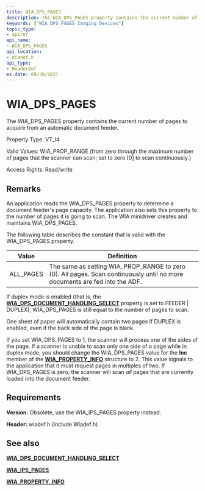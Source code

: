 ```yaml
---
title: WIA_DPS_PAGES
description: The WIA_DPS_PAGES property contains the current number of pages to acquire from an automatic document feeder.
keywords: ["WIA_DPS_PAGES Imaging Devices"]
topic_type:
- apiref
api_name:
- WIA_DPS_PAGES
api_location:
- Wiadef.h
api_type:
- HeaderDef
ms.date: 09/30/2021
---
```


# WIA_DPS_PAGES

The WIA_DPS_PAGES property contains the current number of pages to acquire from an automatic document feeder.

Property Type: VT_I4

Valid Values: WIA_PROP_RANGE (from zero through the maximum number of pages that the scanner can scan; set to zero \[0\] to scan continuously.)

Access Rights: Read/write

## Remarks

An application reads the WIA_DPS_PAGES property to determine a document feeder's page capacity. The application also sets this property to the number of pages it is going to scan. The WIA minidriver creates and maintains WIA_DPS_PAGES.

The following table describes the constant that is valid with the WIA_DPS_PAGES property.

| Value | Definition |
|--|--|
| ALL_PAGES | The same as setting WIA_PROP_RANGE to zero (0). All pages. Scan continuously until no more documents are fed into the ADF. |

If duplex mode is enabled (that is, the [**WIA_DPS_DOCUMENT_HANDLING_SELECT**](wia-dps-document-handling-select.md) property is set to FEEDER | DUPLEX), WIA_DPS_PAGES is still equal to the number of pages to scan.

One sheet of paper will automatically contain two pages if DUPLEX is enabled, even if the back side of the page is blank.

If you set WIA_DPS_PAGES to 1, the scanner will process one of the sides of the page. If a scanner is unable to scan only one side of a page while in duplex mode, you should change the WIA_DPS_PAGES value for the **Inc** member of the [**WIA_PROPERTY_INFO**](/windows-hardware/drivers/ddi/wiamindr_lh/ns-wiamindr_lh-_wia_property_info) structure to 2. This value signals to the application that it must request pages in multiples of two. If WIA_DPS_PAGES is zero, the scanner will scan *all* pages that are currently loaded into the document feeder.

## Requirements

**Version:** Obsolete, use the WIA_IPS_PAGES property instead.

**Header:** wiadef.h (include Wiadef.h)

## See also

[**WIA_DPS_DOCUMENT_HANDLING_SELECT**](wia-dps-document-handling-select.md)

[**WIA_IPS_PAGES**](wia-ips-pages.md)

[**WIA_PROPERTY_INFO**](/windows-hardware/drivers/ddi/wiamindr_lh/ns-wiamindr_lh-_wia_property_info)
